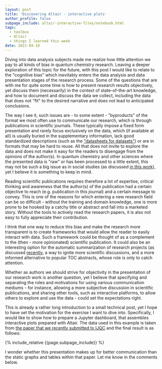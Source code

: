 ```yaml
---
layout: post
title: 'Discovering Altair - interactive plots'
author_profile: false
subpage_include: altair-interactive-files/notebook.html
tags:
  - toolbox
  - Altair
  - things I learned this week
date: 2021-04-10
---
```



Diving into data analysis subjects made me realize how little attention we pay to all kinds of bias in quantum chemistry research. Leaving a deeper exploration of this topic for the future, with this post I would like to relate to the "cognitive bias" which inevitably enters the data analysis and data presentation stages of the research process. Some of the questions that are with me for quite some time is how to present research results objectively, yet discuss them (necessarily) in the context of state-of-the-art knowledge, and how to document and discuss the data we collect, including the data that does not "fit" to the desired narrative and does not lead to anticipated conclusions.

The way I see it, such issues are - to some extent - "byproducts" of the format we most often use to communicate our research, which is through publications in scientific journals. These typically impose a fixed form presentation and rarely focus exclusively on the data, which (if available at all) is usually buried in the supplementary information, lack good standardized descriptions (such as the ["datasheets for datasets"](https://arxiv.org/abs/1803.09010)) or are in formats that may be hard to reuse. All that does not invite to explore the data and does not make it easy for the readers to disengage from the opinions of the author(s). In quantum chemistry and other sciences where the presented data is "raw" or has been processed to a little extent, this may not be such a big issue as in social studies (as discussed [in this work](http://users.eecs.northwestern.edu/~jhullman/VIS17_Expectations_SocialVis.pdf)), yet I believe it is something to keep in mind. 

Reading scientific publications requires therefore a lot of expertise, critical thinking and awareness that the author(s) of the publication had a certain objective to reach (e.g. publication in this journal) and a certain message to convey. This is one of the reasons for which entering a new research field can be so difficult - without the training and domain knowledge, one is more prone to be hooked by a catchy title or abstract and fall into a marketed story. Without the tools to actively read the research papers, it is also not easy to fully appreciate their contribution.

I think that one way to reduce this bias and make the research more transparent is to create frameworks that would allow the reader to easily interact with data. Such a framework could be thought of as a complement to the (then - more opinionated) scientific publication. It could also be an interesting option for the automatic summarization of research projects (as discussed [recently](https://arxiv.org/abs/2012.07619), a way to ignite more scientific discussions, and a more informed alternative to popular TOC abstracts, whose role is only to catch attention.
 
Whether as authors we should strive for objectivity in the presentation of our research work is another question, yet I believe that specifying and separating the roles and motivations for using various communication mediums - for instance, allowing a more subjective discussion in scientific publications, and sharing other tools, such as interactive platforms, to allow others to explore and use the data - could set the expectations right.

This is already a rather long introduction to a small technical post, yet I hope to have set the motivation for the exercise I want to dive into. Specifically, I would like to show how to prepare a Jupyter dashboard, that assembles interactive plots prepared with Altair. The data used in this example is taken from [the paper that we recently submitted to IJQC]() and the final result is as follows:

{% include_relative {{page.subpage_include}} %}


I wonder whether this presentation makes up for better communication than the static graphs and tables within that paper. Let me know in the comments below.





